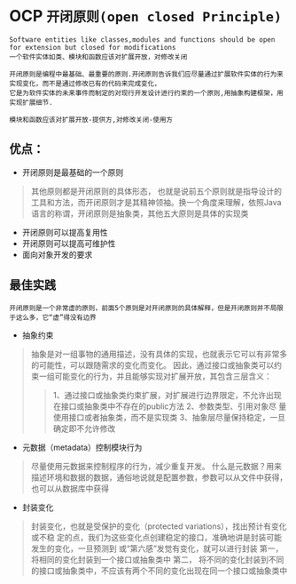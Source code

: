 # OCP `开闭原则(open closed Principle)`
    Software entities like classes,modules and functions should be open for extension but closed for modifications
    一个软件实体如类、模块和函数应该对扩展开放，对修改关闭

    开闭原则是编程中最基础、最重要的原则.开闭原则告诉我们应尽量通过扩展软件实体的行为来实现变化，而不是通过修改已有的代码来完成变化，
    它是为软件实体的未来事件而制定的对现行开发设计进行约束的一个原则,用抽象构建框架，用实现扩展细节.

    模块和函数应该对扩展开放-提供方,对修改关闭-使用方

## 优点：
* 开闭原则是最基础的一个原则
>其他原则都是开闭原则的具体形态， 也就是说前五个原则就是指导设计的工具和方法，而开闭原则才是其精神领袖。换一个角度来理解，依照Java语言的称谓，开闭原则是抽象类，其他五大原则是具体的实现类
* 开闭原则可以提高复用性
* 开闭原则可以提高可维护性
* 面向对象开发的要求

## 最佳实践
    开闭原则是一个非常虚的原则，前面5个原则是对开闭原则的具体解释，但是开闭原则并不局限于这么多，它“虚”得没有边界
* 抽象约束
>抽象是对一组事物的通用描述，没有具体的实现，也就表示它可以有非常多的可能性，可以跟随需求的变化而变化。
> 因此，通过接口或抽象类可以约束一组可能变化的行为，并且能够实现对扩展开放，其包含三层含义：
>> 1、通过接口或抽象类约束扩展，对扩展进行边界限定，不允许出现在接口或抽象类中不存在的public方法
>> 2、参数类型、引用对象尽 量使用接口或者抽象类，而不是实现类
>> 3、抽象层尽量保持稳定，一旦确定即不允许修改
* 元数据（metadata）控制模块行为
>尽量使用元数据来控制程序的行为，减少重复开发。
> 什么是元数据？用来描述环境和数据的数据，通俗地说就是配置参数，参数可以从文件中获得，也可以从数据库中获得
* 封装变化
>封装变化，也就是受保护的变化（protected variations），找出预计有变化或不稳
定的点，我们为这些变化点创建稳定的接口，准确地讲是封装可能发生的变化，一旦预测到
或“第六感”发觉有变化，就可以进行封装
> 第一，将相同的变化封装到一个接口或抽象类中
> 第二， 将不同的变化封装到不同的接口或抽象类中，不应该有两个不同的变化出现在同一个接口或抽象类中
